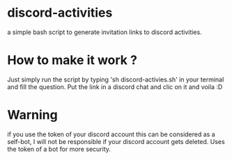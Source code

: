 # discord-activities
a simple bash script to generate invitation links to discord activities. 
# How to make it work ?
Just simply run the script by typing 'sh discord-activies.sh' in your terminal and fill the question.
Put the link in a discord chat and clic on it and voila :D
# Warning
if you use the token of your discord account this can be considered as a self-bot,
I will not be responsible if your discord account gets deleted.
Uses the token of a bot for more security.
